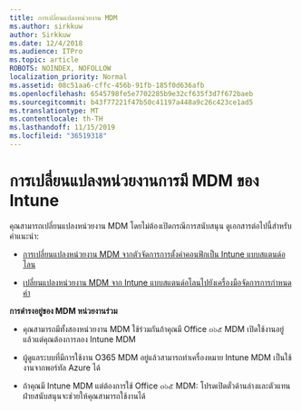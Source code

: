 ```yaml
---
title: การเปลี่ยนแปลงหน่วยงาน MDM
ms.author: sirkkuw
author: Sirkkuw
ms.date: 12/4/2018
ms.audience: ITPro
ms.topic: article
ROBOTS: NOINDEX, NOFOLLOW
localization_priority: Normal
ms.assetid: 08c51aa6-cffc-456b-91fb-185f0d636afb
ms.openlocfilehash: 6545798fe5e7702285b9e32cf635f3d7f672baeb
ms.sourcegitcommit: b43f77221f47b50c41197a448a9c26c423ce1ad5
ms.translationtype: MT
ms.contentlocale: th-TH
ms.lasthandoff: 11/15/2019
ms.locfileid: "36519318"
---
```

# <a name="change-intune-mdm-authority"></a>การเปลี่ยนแปลงหน่วยงานการมี MDM ของ Intune

คุณสามารถเปลี่ยนแปลงหน่วยงาน MDM โดยไม่ต้องเปิดกรณีการสนับสนุน ดูเอกสารต่อไปนี้สำหรับคำแนะนำ:
  
- [การเปลี่ยนแปลงหน่วยงาน MDM จากตัวจัดการการตั้งค่าคอนฟิกเป็น Intune แบบสแตนด์อโลน](https://docs.microsoft.com/sccm/mdm/deploy-use/migrate-change-mdm-authority)
    
- [เปลี่ยนแปลงหน่วยงาน MDM จาก Intune แบบสแตนด์อโลนไปยังเครื่องมือจัดการการกำหนดค่า](https://docs.microsoft.com/sccm/mdm/deploy-use/change-mdm-authority)
    
 **การดำรงอยู่ของ MDM หน่วยงานร่วม**
  
- คุณสามารถมีทั้งสองหน่วยงาน MDM ใช้ร่วมกันถ้าคุณมี Office ๓๖๕ MDM เปิดใช้งานอยู่แล้วแต่คุณต้องการลอง Intune MDM
    
- ผู้ดูแลระบบที่มีการใช้งาน O365 MDM อยู่แล้วสามารถทำเครื่องหมาย Intune MDM เป็นใช้งานจากพอร์ทัล Azure ได้
    
- ถ้าคุณมี Intune MDM แต่ต้องการใช้ Office ๓๖๕ MDM: โปรดเปิดตั๋วด้านล่างและตัวแทนฝ่ายสนับสนุนจะช่วยให้คุณสามารถใช้งานได้
    

